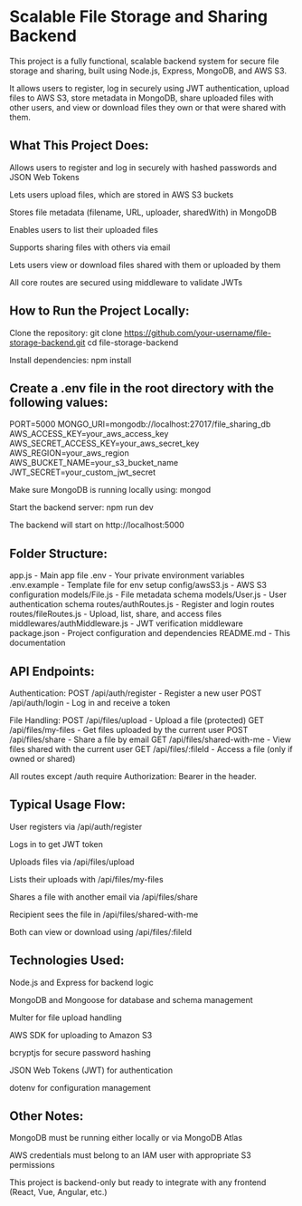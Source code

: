 # Scalable File Storage and Sharing Backend

This project is a fully functional, scalable backend system for secure file storage and sharing, built using Node.js, Express, MongoDB, and AWS S3.

It allows users to register, log in securely using JWT authentication, upload files to AWS S3, store metadata in MongoDB, share uploaded files with other users, and view or download files they own or that were shared with them.

## What This Project Does:

Allows users to register and log in securely with hashed passwords and JSON Web Tokens

Lets users upload files, which are stored in AWS S3 buckets

Stores file metadata (filename, URL, uploader, sharedWith) in MongoDB

Enables users to list their uploaded files

Supports sharing files with others via email

Lets users view or download files shared with them or uploaded by them

All core routes are secured using middleware to validate JWTs

## How to Run the Project Locally:

Clone the repository: git clone https://github.com/your-username/file-storage-backend.git cd file-storage-backend

Install dependencies: npm install

## Create a .env file in the root directory with the following values:

PORT=5000
MONGO_URI=mongodb://localhost:27017/file_sharing_db
AWS_ACCESS_KEY=your_aws_access_key
AWS_SECRET_ACCESS_KEY=your_aws_secret_key
AWS_REGION=your_aws_region
AWS_BUCKET_NAME=your_s3_bucket_name
JWT_SECRET=your_custom_jwt_secret

Make sure MongoDB is running locally using: mongod

Start the backend server: npm run dev

The backend will start on http://localhost:5000

## Folder Structure:

app.js - Main app file
.env - Your private environment variables
.env.example - Template file for env setup
config/awsS3.js - AWS S3 configuration
models/File.js - File metadata schema
models/User.js - User authentication schema
routes/authRoutes.js - Register and login routes
routes/fileRoutes.js - Upload, list, share, and access files
middlewares/authMiddleware.js - JWT verification middleware
package.json - Project configuration and dependencies
README.md - This documentation

## API Endpoints:

Authentication: POST /api/auth/register - Register a new user
POST /api/auth/login - Log in and receive a token

File Handling: POST /api/files/upload - Upload a file (protected)
GET /api/files/my-files - Get files uploaded by the current user
POST /api/files/share - Share a file by email
GET /api/files/shared-with-me - View files shared with the current user
GET /api/files/:fileId - Access a file (only if owned or shared)

All routes except /auth require Authorization: Bearer <token> in the header.

## Typical Usage Flow:

User registers via /api/auth/register

Logs in to get JWT token

Uploads files via /api/files/upload

Lists their uploads with /api/files/my-files

Shares a file with another email via /api/files/share

Recipient sees the file in /api/files/shared-with-me

Both can view or download using /api/files/:fileId

## Technologies Used:

Node.js and Express for backend logic

MongoDB and Mongoose for database and schema management

Multer for file upload handling

AWS SDK for uploading to Amazon S3

bcryptjs for secure password hashing

JSON Web Tokens (JWT) for authentication

dotenv for configuration management

## Other Notes:

MongoDB must be running either locally or via MongoDB Atlas

AWS credentials must belong to an IAM user with appropriate S3 permissions

This project is backend-only but ready to integrate with any frontend (React, Vue, Angular, etc.)
